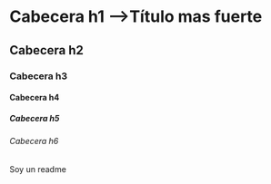 # Cabecera h1 -->Título mas fuerte
## Cabecera h2
### Cabecera h3
#### Cabecera h4
##### Cabecera h5
###### Cabecera h6

Soy un readme